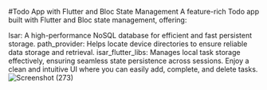 #Todo App with Flutter and Bloc State Management
A feature-rich Todo app built with Flutter and Bloc state management, offering:

Isar: A high-performance NoSQL database for efficient and fast persistent storage.
path_provider: Helps locate device directories to ensure reliable data storage and retrieval.
isar_flutter_libs: Manages local task storage effectively, ensuring seamless state persistence across sessions.
Enjoy a clean and intuitive UI where you can easily add, complete, and delete tasks.
![Screenshot (273)](https://github.com/user-attachments/assets/4ffc5f7d-6b52-4248-91f2-4a3096f6b8b6)
